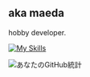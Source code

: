 ## aka maeda

<!--
**mae-da/mae-da** is a ✨ _special_ ✨ repository because its `README.md` (this file) appears on your GitHub profile.

Here are some ideas to get you started:

- 🔭 I’m currently working on ...
- 🌱 I’m currently learning ...
- 👯 I’m looking to collaborate on ...
- 🤔 I’m looking for help with ...
- 💬 Ask me about ...
- 📫 How to reach me: ...
- 😄 Pronouns: ...
- ⚡ Fun fact: ...
-->

hobby developer.

[![My Skills](https://skillicons.dev/icons?i=docker,express,firebase,gcp,js,linux,mongodb,mysql,nextjs,nodejs,ps,postgres,prisma,react,redux,ts,vercel,vim&perline=9)](https://skillicons.dev)

![あなたのGitHub統計](https://github-readme-stats.vercel.app/api?username=mae-da&show_icons=true&theme=radical)
